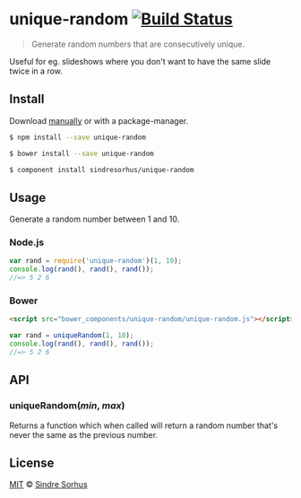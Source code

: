 # unique-random [![Build Status](https://travis-ci.org/sindresorhus/unique-random.svg?branch=master)](https://travis-ci.org/sindresorhus/unique-random)

> Generate random numbers that are consecutively unique.

Useful for eg. slideshows where you don't want to have the same slide twice in a row.


## Install

Download [manually](https://github.com/sindresorhus/unique-random/releases) or with a package-manager.

```bash
$ npm install --save unique-random
```

```bash
$ bower install --save unique-random
```

```bash
$ component install sindresorhus/unique-random
```


## Usage

Generate a random number between 1 and 10.

### Node.js

```js
var rand = require('unique-random')(1, 10);
console.log(rand(), rand(), rand());
//=> 5 2 6
```

### Bower

```html
<script src="bower_components/unique-random/unique-random.js"></script>
```

```js
var rand = uniqueRandom(1, 10);
console.log(rand(), rand(), rand());
//=> 5 2 6
```


## API

### uniqueRandom(*min*, *max*)

Returns a function which when called will return a random number that's never the same as the previous number.


## License

[MIT](http://opensource.org/licenses/MIT) © [Sindre Sorhus](http://sindresorhus.com)
